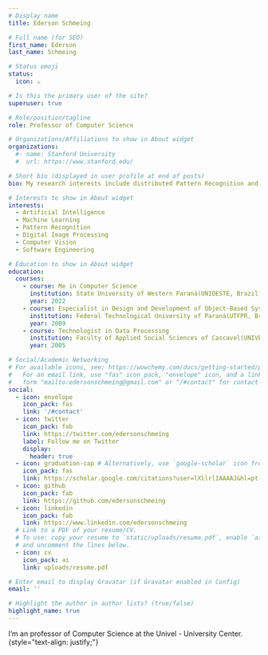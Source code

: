 ```yaml
---
# Display name
title: Ederson Schmeing 

# Full name (for SEO)
first_name: Ederson
last_name: Schmeing

# Status emoji
status:
  icon: ☕️

# Is this the primary user of the site?
superuser: true

# Role/position/tagline
role: Professor of Computer Science

# Organizations/Affiliations to show in About widget
organizations:
  #- name: Stanford University
  #  url: https://www.stanford.edu/

# Short bio (displayed in user profile at end of posts)
bio: My research interests include distributed Pattern Recognition and Machine Learning 

# Interests to show in About widget
interests:
  - Artificial Intelligence
  - Machine Learning
  - Pattern Recognition
  - Digital Image Processing
  - Computer Vision 
  - Software Engineering

# Education to show in About widget
education:
  courses:
    - course: Me in Computer Science
      institution: State University of Western Paraná(UNIOESTE, Brazil)
      year: 2022
    - course: Especialist in Design and Development of Object-Based Systems for Internet Environment
      institution: Federal Technological University of Paraná(UTFPR, Brazil)
      year: 2009
    - course: Technologist in Data Processing
      institution: Faculty of Applied Social Sciences of Cascavel(UNIVEL, Brazil)
      year: 2005

# Social/Academic Networking
# For available icons, see: https://wowchemy.com/docs/getting-started/page-builder/#icons
#   For an email link, use "fas" icon pack, "envelope" icon, and a link in the
#   form "mailto:edersonschmeing@gmail.com" or "/#contact" for contact widget.
social:
  - icon: envelope
    icon_pack: fas
    link: '/#contact'
  - icon: twitter
    icon_pack: fab
    link: https://twitter.com/edersonschmeing
    label: Follow me on Twitter
    display:
      header: true
  - icon: graduation-cap # Alternatively, use `google-scholar` icon from `ai` icon pack
    icon_pack: fas
    link: https://scholar.google.com/citations?user=lXllrlIAAAAJ&hl=pt-BR
  - icon: github
    icon_pack: fab
    link: https://github.com/edersonschmeing
  - icon: linkedin
    icon_pack: fab
    link: https://www.linkedin.com/edersonschmeing
  # Link to a PDF of your resume/CV.
  # To use: copy your resume to `static/uploads/resume.pdf`, enable `ai` icons in `params.yaml`,
  # and uncomment the lines below.
  - icon: cv
    icon_pack: ai
    link: uploads/resume.pdf

# Enter email to display Gravatar (if Gravatar enabled in Config)
email: ''

# Highlight the author in author lists? (true/false)
highlight_name: true
---
```


I’m an professor of Computer Science at the Univel - University Center.
{style="text-align: justify;"}
